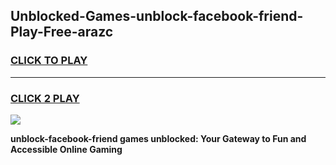 
## Unblocked-Games-unblock-facebook-friend-Play-Free-arazc
<h3>
<a href="https://premium76.site?title=unblock-facebook-friend&ref=23A">CLICK TO PLAY</a></h3>
<hr>

<h3>
<a href="https://premium76.site?title=unblock-facebook-friend&ref=23A">CLICK 2 PLAY</a>
  
</h3>

<a href="https://premium76.site?title=unblock-facebook-friend&ref=23A"><img src="https://clearcache.store/games.png"></a>


**unblock-facebook-friend games unblocked: Your Gateway to Fun and Accessible Online Gaming**

